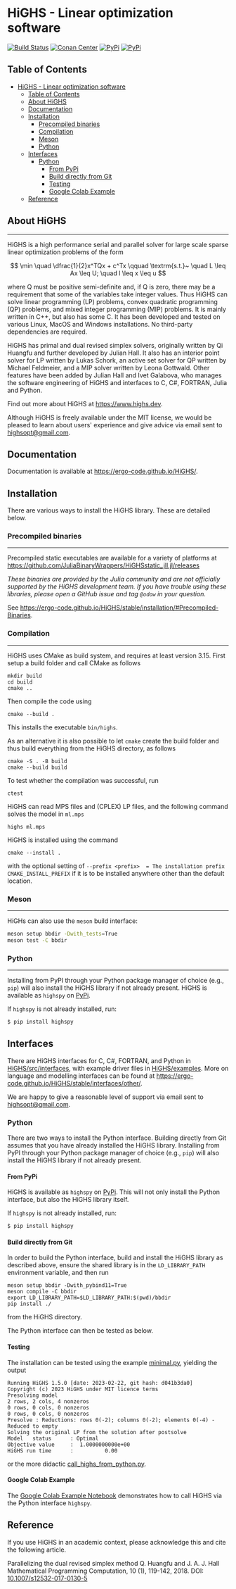 # HiGHS - Linear optimization software

[![Build Status](https://github.com/ERGO-Code/HiGHS/workflows/build/badge.svg)](https://github.com/ERGO-Code/HiGHS/actions?query=workflow%3Abuild+branch%3Amaster)
[![Conan Center](https://img.shields.io/conan/v/highs)](https://conan.io/center/recipes/highs)
[![PyPi](https://img.shields.io/pypi/v/highspy.svg)](https://pypi.python.org/pypi/highspy)
[![PyPi](https://img.shields.io/pypi/dm/highspy.svg)](https://pypi.python.org/pypi/highspy)

## Table of Contents

- [HiGHS - Linear optimization software](#highs---linear-optimization-software)
  - [Table of Contents](#table-of-contents)
  - [About HiGHS](#about-highs)
  - [Documentation](#documentation)
  - [Installation](#installation)
    - [Precompiled binaries](#precompiled-binaries)
    - [Compilation](#compilation)
    - [Meson](#meson)
    - [Python](#python)
  - [Interfaces](#interfaces)
    - [Python](#python-1)
      - [From PyPi](#from-pypi)
      - [Build directly from Git](#build-directly-from-git)
      - [Testing](#testing)
      - [Google Colab Example](#google-colab-example)
  - [Reference](#reference)

## About HiGHS
-----------

HiGHS is a high performance serial and parallel solver for large scale sparse
linear optimization problems of the form

$$ \min \quad \dfrac{1}{2}x^TQx + c^Tx \qquad \textrm{s.t.}~ \quad L \leq Ax \leq U; \quad l \leq x \leq u $$

where Q must be positive semi-definite and, if Q is zero, there may be a requirement that some of the variables take integer values. Thus HiGHS can solve linear programming (LP) problems, convex quadratic programming (QP) problems, and mixed integer programming (MIP) problems. It is mainly written in C++, but also has some C. It has been developed and tested on various Linux, MacOS and Windows installations. No third-party dependencies are required.

HiGHS has primal and dual revised simplex solvers, originally written by Qi Huangfu and further developed by Julian Hall. It also has an interior point solver for LP written by Lukas Schork, an active set solver for QP written by Michael Feldmeier, and a MIP solver written by Leona Gottwald. Other features have been added by Julian Hall and Ivet Galabova, who manages the software engineering of HiGHS and interfaces to C, C#, FORTRAN, Julia and Python.

Find out more about HiGHS at https://www.highs.dev.

Although HiGHS is freely available under the MIT license, we would be pleased to learn about users' experience and give advice via email sent to highsopt@gmail.com.

## Documentation

Documentation is available at https://ergo-code.github.io/HiGHS/.

## Installation

There are various ways to install the HiGHS library. These are detailed below.

### Precompiled binaries
--------------------

Precompiled static executables are available for a variety of platforms at
https://github.com/JuliaBinaryWrappers/HiGHSstatic_jll.jl/releases

_These binaries are provided by the Julia community and are not officially supported by the HiGHS development team. If you have trouble using these libraries, please open a GitHub issue and tag `@odow` in your question._

See https://ergo-code.github.io/HiGHS/stable/installation/#Precompiled-Binaries.

### Compilation
---------------

HiGHS uses CMake as build system, and requires at least version 3.15. First setup a build folder and call CMake as follows

    mkdir build
    cd build
    cmake ..

Then compile the code using

    cmake --build .

This installs the executable `bin/highs`.

As an alternative it is also possible to let `cmake` create the build folder and thus build everything from the HiGHS directory, as follows

    cmake -S . -B build
    cmake --build build


To test whether the compilation was successful, run

    ctest

HiGHS can read MPS files and (CPLEX) LP files, and the following command
solves the model in `ml.mps`

    highs ml.mps

HiGHS is installed using the command

    cmake --install .

with the optional setting of `--prefix <prefix>  = The installation prefix CMAKE_INSTALL_PREFIX` if it is to be installed anywhere other than the default location.

### Meson
-----

HiGHs can also use the `meson` build interface:

``` sh
meson setup bbdir -Dwith_tests=True
meson test -C bbdir
```


### Python
-----

Installing from PyPI through your Python package manager of choice (e.g., `pip`) will also 
install the HiGHS library if not already present. HiGHS is available as `highspy` on [PyPi](https://pypi.org/project/highspy/).

If `highspy` is not already installed, run:

```bash
$ pip install highspy
```

## Interfaces
There are HiGHS interfaces for C, C#, FORTRAN, and Python in [HiGHS/src/interfaces](https://github.com/ERGO-Code/HiGHS/blob/master/src/interfaces), with example driver files in [HiGHS/examples](https://github.com/ERGO-Code/HiGHS/blob/master/examples). More on language and modelling interfaces can be found at https://ergo-code.github.io/HiGHS/stable/interfaces/other/.

We are happy to give a reasonable level of support via email sent to highsopt@gmail.com.

### Python

There are two ways to install the Python interface. Building directly 
from Git assumes that you have already installed the HiGHS library. 
Installing from PyPI through your Python package manager of choice (e.g., `pip`) will also install the HiGHS library if not already present. 

#### From PyPi

HiGHS is available as `highspy` on [PyPi](https://pypi.org/project/highspy/).
This will not only install the Python interface, but also the HiGHS library 
itself.

If `highspy` is not already installed, run:

```bash
$ pip install highspy
```

#### Build directly from Git

In order to build the Python interface, build and install the HiGHS
library as described above, ensure the shared library is in the
`LD_LIBRARY_PATH` environment variable, and then run

    meson setup bbdir -Dwith_pybind11=True
    meson compile -C bbdir
    export LD_LIBRARY_PATH=$LD_LIBRARY_PATH:$(pwd)/bbdir
    pip install ./

from the HiGHS directory.

The Python interface can then be tested as below.

#### Testing

The installation can be tested using the example [minimal.py](https://github.com/ERGO-Code/HiGHS/blob/master/examples/minimal.py), yielding the output

    Running HiGHS 1.5.0 [date: 2023-02-22, git hash: d041b3da0]
    Copyright (c) 2023 HiGHS under MIT licence terms
    Presolving model
    2 rows, 2 cols, 4 nonzeros
    0 rows, 0 cols, 0 nonzeros
    0 rows, 0 cols, 0 nonzeros
    Presolve : Reductions: rows 0(-2); columns 0(-2); elements 0(-4) - Reduced to empty
    Solving the original LP from the solution after postsolve
    Model   status      : Optimal
    Objective value     :  1.0000000000e+00
    HiGHS run time      :          0.00

or the more didactic [call_highs_from_python.py](https://github.com/ERGO-Code/HiGHS/blob/master/examples/call_highs_from_python.py).

#### Google Colab Example

The [Google Colab Example Notebook](https://colab.research.google.com/drive/1JmHF53OYfU-0Sp9bzLw-D2TQyRABSjHb?usp=sharing) demonstrates how to call HiGHS via the Python interface `highspy`.


## Reference


If you use HiGHS in an academic context, please acknowledge this and cite the following article.

Parallelizing the dual revised simplex method
Q. Huangfu and J. A. J. Hall
Mathematical Programming Computation, 10 (1), 119-142, 2018.
DOI: [10.1007/s12532-017-0130-5](https://link.springer.com/article/10.1007/s12532-017-0130-5)
